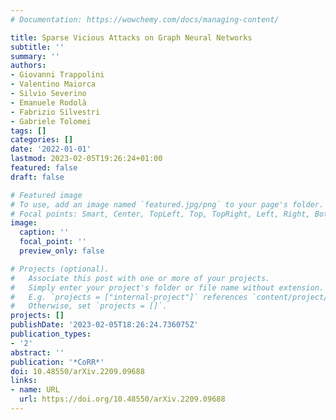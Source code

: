 ```yaml
---
# Documentation: https://wowchemy.com/docs/managing-content/

title: Sparse Vicious Attacks on Graph Neural Networks
subtitle: ''
summary: ''
authors:
- Giovanni Trappolini
- Valentino Maiorca
- Silvio Severino
- Emanuele Rodolà
- Fabrizio Silvestri
- Gabriele Tolomei
tags: []
categories: []
date: '2022-01-01'
lastmod: 2023-02-05T19:26:24+01:00
featured: false
draft: false

# Featured image
# To use, add an image named `featured.jpg/png` to your page's folder.
# Focal points: Smart, Center, TopLeft, Top, TopRight, Left, Right, BottomLeft, Bottom, BottomRight.
image:
  caption: ''
  focal_point: ''
  preview_only: false

# Projects (optional).
#   Associate this post with one or more of your projects.
#   Simply enter your project's folder or file name without extension.
#   E.g. `projects = ["internal-project"]` references `content/project/deep-learning/index.md`.
#   Otherwise, set `projects = []`.
projects: []
publishDate: '2023-02-05T18:26:24.736075Z'
publication_types:
- '2'
abstract: ''
publication: '*CoRR*'
doi: 10.48550/arXiv.2209.09688
links:
- name: URL
  url: https://doi.org/10.48550/arXiv.2209.09688
---
```

